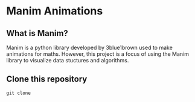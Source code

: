 # Manim Animations

## What is Manim?
Manim is a python library developed by 3blue1brown used to make animations for maths. However, this project is a focus of using the Manim library to visualize data stuctures and algorithms.
## Clone this repository
```
git clone 
```
